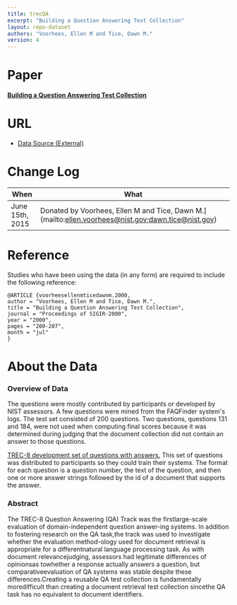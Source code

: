 ```yaml
---
title: trecQA
excerpt: "Building a Question Answering Test Collection"
layout: repo-dataset
authors: "Voorhees, Ellen M and Tice, Dawn M."
version: 4
---
```


# Paper
#### [Building a Question Answering Test Collection](http://trec.nist.gov/data/qa/qa_main/qa.ps)

# URL

* [Data Source (External)](http://trec.nist.gov/data/qamain.html)

# Change Log

When | What
---- | ----
June 15th, 2015 | Donated by Voorhees, Ellen M and Tice, Dawn M.](mailto:ellen.voorhees@nist.gov;dawn.tice@nist.gov)

# Reference

Studies who have been using the data (in any form) are required to include the following reference:

```
@ARTICLE {voorheesellenmticedawnm.2000,
author = "Voorhees, Ellen M and Tice, Dawn M.",
title = "Building a Question Answering Test Collection",
journal = "Proceedings of SIGIR-2000",
year = "2000",
pages = "200-207",
month = "jul"
}
```

# About the Data

### Overview of Data

The questions were mostly contributed by participants or developed by NIST assessors. A few questions were mined from the FAQFinder system's logs. The test set consisted of 200 questions. Two questions, questions 131 and 184, were not used when computing final scores because it was determined during judging that the document collection did not contain an answer to those questions.

[TREC-8 development set of questions with answers.](http://trec.nist.gov/data/qa/T8_QAdata/development.qa)
This set of questions was distributed to participants so they could train their systems. The format for each question is a question number, the text of the question, and then one or more answer strings followed by the id of a document that supports the answer.

### Abstract
The TREC-8 Question Answering (QA) Track was the firstlarge-scale evaluation of domain-independent question answer-ing systems.  In addition to fostering research on the QA task,the track was used to investigate whether the evaluation method-ology used for document retrieval is appropriate for a differentnatural language processing task.  As with document relevancejudging,  assessors had legitimate differences of opinionsas towhether a response actually answers a question, but comparativeevaluation of QA systems was stable despite these differences.Creating a  reusable  QA test  collection  is fundamentally  moredifficult than creating a document retrieval test collection sincethe QA task has no equivalent to document identifiers.
